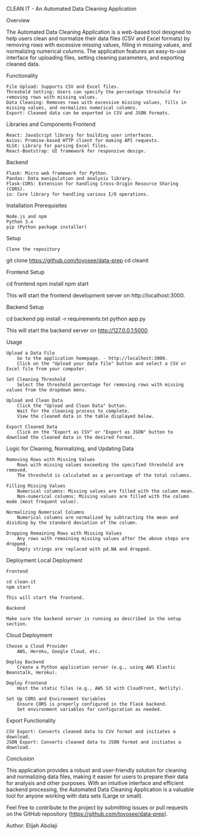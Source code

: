 CLEAN IT - An Automated Data Cleaning Application

Overview

The Automated Data Cleaning Application is a web-based tool designed to help users clean and normalize their data files (CSV and Excel formats) by removing rows with excessive missing values, filling in missing values, and normalizing numerical columns. The application features an easy-to-use interface for uploading files, setting cleaning parameters, and exporting cleaned data.

Functionality

    File Upload: Supports CSV and Excel files.
    Threshold Setting: Users can specify the percentage threshold for removing rows with missing values.
    Data Cleaning: Removes rows with excessive missing values, fills in missing values, and normalizes numerical columns.
    Export: Cleaned data can be exported in CSV and JSON formats.

Libraries and Components
Frontend

    React: JavaScript library for building user interfaces.
    Axios: Promise-based HTTP client for making API requests.
    XLSX: Library for parsing Excel files.
    React-Bootstrap: UI framework for responsive design.

Backend

    Flask: Micro web framework for Python.
    Pandas: Data manipulation and analysis library.
    Flask-CORS: Extension for handling Cross-Origin Resource Sharing (CORS).
    io: Core library for handling various I/O operations.

Installation
Prerequisites

    Node.js and npm
    Python 3.x
    pip (Python package installer)

Setup

    Clone the repository

git clone https://github.com/toyosee/data-prep
cd cleanit

Frontend Setup

cd frontend
npm install
npm start

This will start the frontend development server on http://localhost:3000.

Backend Setup

cd backend
pip install -r requirements.txt
python app.py

This will start the backend server on http://127.0.0.1:5000.

Usage

    Upload a Data File
        Go to the application homepage. - http://localhost:3000.
        Click on the "Upload your data file" button and select a CSV or Excel file from your computer.

    Set Cleaning Threshold
        Select the threshold percentage for removing rows with missing values from the dropdown menu.

    Upload and Clean Data
        Click the "Upload and Clean Data" button.
        Wait for the cleaning process to complete.
        View the cleaned data in the table displayed below.

    Export Cleaned Data
        Click on the "Export as CSV" or "Export as JSON" button to download the cleaned data in the desired format.


Logic for Cleaning, Normalizing, and Updating Data

    Removing Rows with Missing Values
        Rows with missing values exceeding the specified threshold are removed.
        The threshold is calculated as a percentage of the total columns.

    Filling Missing Values
        Numerical columns: Missing values are filled with the column mean.
        Non-numerical columns: Missing values are filled with the column mode (most frequent value).

    Normalizing Numerical Columns
        Numerical columns are normalized by subtracting the mean and dividing by the standard deviation of the column.

    Dropping Remaining Rows with Missing Values
        Any rows with remaining missing values after the above steps are dropped.
        Empty strings are replaced with pd.NA and dropped.


Deployment
Local Deployment

    Frontend

    cd clean-it
    npm start

    This will start the frontend.

    Backend

    Make sure the backend server is running as described in the setup section.

Cloud Deployment

    Choose a Cloud Provider
        AWS, Heroku, Google Cloud, etc.

    Deploy Backend
        Create a Python application server (e.g., using AWS Elastic Beanstalk, Heroku).

    Deploy Frontend
        Host the static files (e.g., AWS S3 with CloudFront, Netlify).

    Set Up CORS and Environment Variables
        Ensure CORS is properly configured in the Flask backend.
        Set environment variables for configuration as needed.

Export Functionality

    CSV Export: Converts cleaned data to CSV format and initiates a download.
    JSON Export: Converts cleaned data to JSON format and initiates a download.

Conclusion

This application provides a robust and user-friendly solution for cleaning and normalizing data files, making it easier for users to prepare their data for analysis and other purposes. With an intuitive interface and efficient backend processing, the Automated Data Cleaning Application is a valuable tool for anyone working with data sets (Large or small).

Feel free to contribute to the project by submitting issues or pull requests on the GitHub repository (https://github.com/toyosee/data-prep).

Author:
Elijah Abolaji